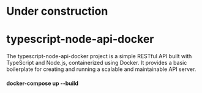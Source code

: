 # Under construction

# typescript-node-api-docker

The typescript-node-api-docker project is a simple RESTful API built with TypeScript and Node.js, containerized using Docker. It provides a basic boilerplate for creating and running a scalable and maintainable API server.

#### docker-compose up --build
